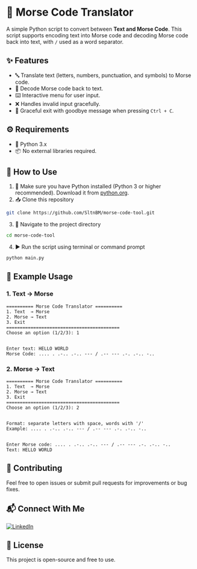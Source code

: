 # 🔡 Morse Code Translator
A simple Python script to convert between **Text and Morse Code**.
This script supports encoding text into Morse code and decoding Morse code back into text, with `/` used as a word separator.

## ✨ Features
- 🔤 Translate text (letters, numbers, punctuation, and symbols) to Morse code.
- 📡 Decode Morse code back to text.
- ⌨️ Interactive menu for user input.
- ❌ Handles invalid input gracefully.
- 👋 Graceful exit with goodbye message when pressing `Ctrl + C`.

## ⚙️ Requirements
- 🐍 Python 3.x
- 📦 No external libraries required.

## 🚀 How to Use
1. 🐍 Make sure you have Python installed (Python 3 or higher recommended). Download it from [python.org](https://www.python.org/downloads/).
2. 📥 Clone this repository
```bash
git clone https://github.com/SltnBM/morse-code-tool.git
```
3. 📂 Navigate to the project directory
```bash
cd morse-code-tool
```
4. ▶️ Run the script using terminal or command prompt
```bash
python main.py
```

## 📝 Example Usage
### 1. Text → Morse
```plaintext
========== Morse Code Translator ==========
1. Text  → Morse
2. Morse → Text
3. Exit
==========================================
Choose an option (1/2/3): 1


Enter text: HELLO WORLD
Morse Code: .... . .-.. .-.. --- / .-- --- .-. .-.. -..
```

### 2. Morse → Text
```plaintext
========== Morse Code Translator ==========
1. Text  → Morse
2. Morse → Text
3. Exit
==========================================
Choose an option (1/2/3): 2


Format: separate letters with space, words with '/'
Example: .... . .-.. .-.. --- / .-- --- .-. .-.. -..


Enter Morse code: .... . .-.. .-.. --- / .-- --- .-. .-.. -..
Text: HELLO WORLD
```

## 🤝 Contributing
Feel free to open issues or submit pull requests for improvements or bug fixes.

## 📬 Connect With Me
[![LinkedIn](https://img.shields.io/badge/LinkedIn-Sultan%20Badra-blue?logo=linkedin\&logoColor=white\&style=flat-square)](https://www.linkedin.com/in/sultan-badra)

## 📄 License
This project is open-source and free to use.